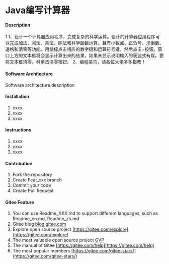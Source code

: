 # Java编写计算器

#### Description
1
1、设计一个计算器应用程序，完成复杂的科学运算。设计的计算器应用程序可以完成加法、减法、乘法、除法和科学函数运算。且有小数点、正负号、求倒数、退格和清零等功能。用鼠标点击相应的数字键和运算符号键，然后点击=按钮。窗口上方的文本框将会显示计算出来的结果，如果未显示说明输入的表达式有误。要将文本框清零，科单击清零按钮。
2、编程菜鸟，请各位大佬多多指教！

#### Software Architecture
Software architecture description

#### Installation

1.  xxxx
2.  xxxx
3.  xxxx

#### Instructions

1.  xxxx
2.  xxxx
3.  xxxx

#### Contribution

1.  Fork the repository
2.  Create Feat_xxx branch
3.  Commit your code
4.  Create Pull Request


#### Gitee Feature

1.  You can use Readme\_XXX.md to support different languages, such as Readme\_en.md, Readme\_zh.md
2.  Gitee blog [blog.gitee.com](https://blog.gitee.com)
3.  Explore open source project [https://gitee.com/explore](https://gitee.com/explore)
4.  The most valuable open source project [GVP](https://gitee.com/gvp)
5.  The manual of Gitee [https://gitee.com/help](https://gitee.com/help)
6.  The most popular members  [https://gitee.com/gitee-stars/](https://gitee.com/gitee-stars/)
